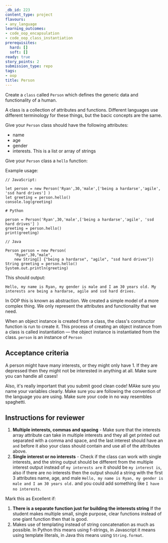 ```yaml
---
_db_id: 223
content_type: project
flavours:
- any_language
learning_outcomes:
- code_oop_encapsulation
- code_oop_class_instantiation
prerequisites:
  hard: []
  soft: []
ready: true
story_points: 2
submission_type: repo
tags:
- oop
title: Person
---
```


Create a `class` called `Person` which defines the generic data and functionality of a human.

A class is a collection of attributes and functions. Different languages use different terminology for these things, but the bacic concepts are the same.

Give your `Person` class should have the following attributes:

- name
- age
- gender
- interests. This is a list or array of strings

Give your `Person` class a `hello` function:

Example usage:

```
// JavaScript:

let person = new Person('Ryan',30,'male',['being a hardarse','agile', 'ssd hard drives'] )
let greeting = person.hello()
console.log(greeting)
```

```
# Python

person = Person('Ryan',30,'male',['being a hardarse','agile', 'ssd hard drives'] )
greeting = person.hello()
print(greeting)
```

```
// Java

Person person = new Person(
    "Ryan",30,"male",
    new String[] {"being a hardarse", "agile", "ssd hard drives"})
String greeting = person.hello()
System.out.println(greeting)
```

This should output:

```
Hello, my name is Ryan, my gender is male and I am 30 years old. My interests are being a hardarse, agile and ssd hard drives.
```

In OOP this is known as abstraction. We created a simple model of a more complex thing. We only represent the attributes and functionality that we need.

When an object instance is created from a class, the class's constructor function is run to create it. This process of creating an object instance from a class is called instantiation — the object instance is instantiated from the class. `person` is an instance of `Person`

## Acceptance criteria

A person might have many interests, or they might only have 1. If they are depressed then they might not be interested in anything at all. Make sure you can handle all cases!

Also, it's really important that you submit good clean code! MAke sure you name your variables clearly. Make sure you are following the convention of the language you are using. Make sure your code in no way resembles spaghetti.

## Instructions for reviewer

1. **Multiple interests, commas and spacing** - Make sure that the interests array attribute can take in multiple interests and they all get printed out separated with a comma and space, and the last interest should have an ``and`` before it also your class should contain and use all of the attributes above.
2. **Single interest or no interests** - Check if the class can work with single interests, and the string output should be different from the multiple interest output instead of `my interests are` it should be `my interest is`, also if there are no interests then the output should a string with the first 3 attributes name, age, and male `Hello, my name is Ryan, my gender is male and I am 30 years old.` and you could add something like `I have no interests`.

Mark this as Excellent if:

1. **There is a separate function just for building the interests string** If the student makes multiple small, single purpose, clear functions instead of one giant function then that is good.
2. Makes use of templating instead of string concatenation as much as possible. In Python this means using f-strings, in Javascript it means using template literals, in Java this means using `String.format`.